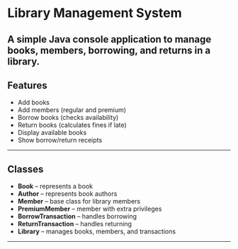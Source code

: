 # Library Management System
A simple Java console application to manage books, members, borrowing, and returns in a library.
---
## Features
- Add books
- Add members (regular and premium)
- Borrow books (checks availability)
- Return books (calculates fines if late)
- Display available books
- Show borrow/return receipts
---
## Classes
- **Book** – represents a book  
- **Author** – represents book authors  
- **Member** – base class for library members  
- **PremiumMember** – member with extra privileges  
- **BorrowTransaction** – handles borrowing  
- **ReturnTransaction** – handles returning  
- **Library** – manages books, members, and transactions  
---

